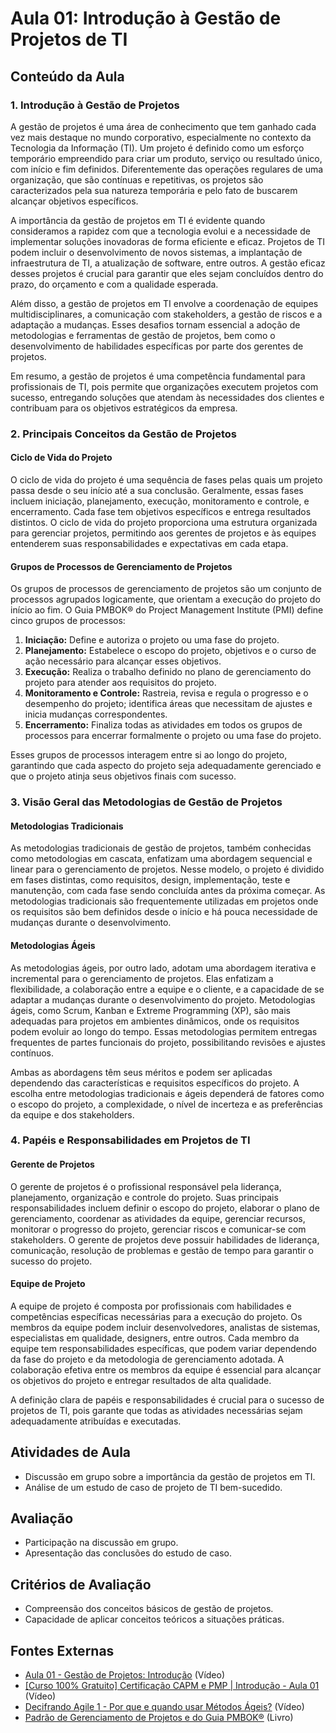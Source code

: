 # Aula 01: Introdução à Gestão de Projetos de TI

## Conteúdo da Aula
### 1. Introdução à Gestão de Projetos

A gestão de projetos é uma área de conhecimento que tem ganhado cada vez mais destaque no mundo corporativo, especialmente no contexto da Tecnologia da Informação (TI). Um projeto é definido como um esforço temporário empreendido para criar um produto, serviço ou resultado único, com início e fim definidos. Diferentemente das operações regulares de uma organização, que são contínuas e repetitivas, os projetos são caracterizados pela sua natureza temporária e pelo fato de buscarem alcançar objetivos específicos.

A importância da gestão de projetos em TI é evidente quando consideramos a rapidez com que a tecnologia evolui e a necessidade de implementar soluções inovadoras de forma eficiente e eficaz. Projetos de TI podem incluir o desenvolvimento de novos sistemas, a implantação de infraestrutura de TI, a atualização de software, entre outros. A gestão eficaz desses projetos é crucial para garantir que eles sejam concluídos dentro do prazo, do orçamento e com a qualidade esperada.

Além disso, a gestão de projetos em TI envolve a coordenação de equipes multidisciplinares, a comunicação com stakeholders, a gestão de riscos e a adaptação a mudanças. Esses desafios tornam essencial a adoção de metodologias e ferramentas de gestão de projetos, bem como o desenvolvimento de habilidades específicas por parte dos gerentes de projetos.

Em resumo, a gestão de projetos é uma competência fundamental para profissionais de TI, pois permite que organizações executem projetos com sucesso, entregando soluções que atendam às necessidades dos clientes e contribuam para os objetivos estratégicos da empresa.

### 2. Principais Conceitos da Gestão de Projetos

#### Ciclo de Vida do Projeto
O ciclo de vida do projeto é uma sequência de fases pelas quais um projeto passa desde o seu início até a sua conclusão. Geralmente, essas fases incluem iniciação, planejamento, execução, monitoramento e controle, e encerramento. Cada fase tem objetivos específicos e entrega resultados distintos. O ciclo de vida do projeto proporciona uma estrutura organizada para gerenciar projetos, permitindo aos gerentes de projetos e às equipes entenderem suas responsabilidades e expectativas em cada etapa.

#### Grupos de Processos de Gerenciamento de Projetos
Os grupos de processos de gerenciamento de projetos são um conjunto de processos agrupados logicamente, que orientam a execução do projeto do início ao fim. O Guia PMBOK® do Project Management Institute (PMI) define cinco grupos de processos:

1. **Iniciação:** Define e autoriza o projeto ou uma fase do projeto.
2. **Planejamento:** Estabelece o escopo do projeto, objetivos e o curso de ação necessário para alcançar esses objetivos.
3. **Execução:** Realiza o trabalho definido no plano de gerenciamento do projeto para atender aos requisitos do projeto.
4. **Monitoramento e Controle:** Rastreia, revisa e regula o progresso e o desempenho do projeto; identifica áreas que necessitam de ajustes e inicia mudanças correspondentes.
5. **Encerramento:** Finaliza todas as atividades em todos os grupos de processos para encerrar formalmente o projeto ou uma fase do projeto.

Esses grupos de processos interagem entre si ao longo do projeto, garantindo que cada aspecto do projeto seja adequadamente gerenciado e que o projeto atinja seus objetivos finais com sucesso.


### 3. Visão Geral das Metodologias de Gestão de Projetos

#### Metodologias Tradicionais
As metodologias tradicionais de gestão de projetos, também conhecidas como metodologias em cascata, enfatizam uma abordagem sequencial e linear para o gerenciamento de projetos. Nesse modelo, o projeto é dividido em fases distintas, como requisitos, design, implementação, teste e manutenção, com cada fase sendo concluída antes da próxima começar. As metodologias tradicionais são frequentemente utilizadas em projetos onde os requisitos são bem definidos desde o início e há pouca necessidade de mudanças durante o desenvolvimento.

#### Metodologias Ágeis
As metodologias ágeis, por outro lado, adotam uma abordagem iterativa e incremental para o gerenciamento de projetos. Elas enfatizam a flexibilidade, a colaboração entre a equipe e o cliente, e a capacidade de se adaptar a mudanças durante o desenvolvimento do projeto. Metodologias ágeis, como Scrum, Kanban e Extreme Programming (XP), são mais adequadas para projetos em ambientes dinâmicos, onde os requisitos podem evoluir ao longo do tempo. Essas metodologias permitem entregas frequentes de partes funcionais do projeto, possibilitando revisões e ajustes contínuos.

Ambas as abordagens têm seus méritos e podem ser aplicadas dependendo das características e requisitos específicos do projeto. A escolha entre metodologias tradicionais e ágeis dependerá de fatores como o escopo do projeto, a complexidade, o nível de incerteza e as preferências da equipe e dos stakeholders.

### 4. Papéis e Responsabilidades em Projetos de TI

#### Gerente de Projetos
O gerente de projetos é o profissional responsável pela liderança, planejamento, organização e controle do projeto. Suas principais responsabilidades incluem definir o escopo do projeto, elaborar o plano de gerenciamento, coordenar as atividades da equipe, gerenciar recursos, monitorar o progresso do projeto, gerenciar riscos e comunicar-se com stakeholders. O gerente de projetos deve possuir habilidades de liderança, comunicação, resolução de problemas e gestão de tempo para garantir o sucesso do projeto.

#### Equipe de Projeto
A equipe de projeto é composta por profissionais com habilidades e competências específicas necessárias para a execução do projeto. Os membros da equipe podem incluir desenvolvedores, analistas de sistemas, especialistas em qualidade, designers, entre outros. Cada membro da equipe tem responsabilidades específicas, que podem variar dependendo da fase do projeto e da metodologia de gerenciamento adotada. A colaboração efetiva entre os membros da equipe é essencial para alcançar os objetivos do projeto e entregar resultados de alta qualidade.

A definição clara de papéis e responsabilidades é crucial para o sucesso de projetos de TI, pois garante que todas as atividades necessárias sejam adequadamente atribuídas e executadas.

## Atividades de Aula
- Discussão em grupo sobre a importância da gestão de projetos em TI.
- Análise de um estudo de caso de projeto de TI bem-sucedido.

## Avaliação
- Participação na discussão em grupo.
- Apresentação das conclusões do estudo de caso.

## Critérios de Avaliação
- Compreensão dos conceitos básicos de gestão de projetos.
- Capacidade de aplicar conceitos teóricos a situações práticas.

## Fontes Externas
- [Aula 01 - Gestão de Projetos: Introdução](https://www.youtube.com/watch?v=trhDHOC3xGw&list=PLnhUek92-enioRGAFZ9Vf_qfWt7rCR8vw) (Vídeo)
- [[Curso 100% Gratuito] Certificação CAPM e PMP | Introdução - Aula 01](https://www.youtube.com/watch?v=Yatl4PfRYvs&list=PLnhUek92-enj0V2fSAoS8DkPxO0SVQW6j) (Vídeo)
- [Decifrando Agile 1 - Por que e quando usar Métodos Ágeis?](https://www.youtube.com/watch?v=efZlpew90Nk) (Vídeo)
- [Padrão de Gerenciamento de Projetos e do Guia PMBOK®](https://github.com/vlimap/UC2-auxilio-gestao-projetos-ti/commit/a25f43d3f434fe1a61a23d7b0ed812816bd4f8c6) (Livro)

